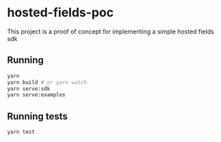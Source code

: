# hosted-fields-poc

This project is a proof of concept for implementing a simple hosted fields sdk

## Running

```bash
yarn
yarn build # or yarn watch
yarn serve:sdk
yarn serve:examples
```

## Running tests

```
yarn test
```
